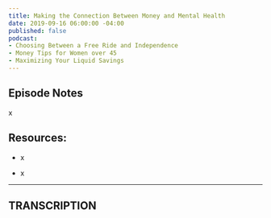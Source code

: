 ```yaml
---
title: Making the Connection Between Money and Mental Health
date: 2019-09-16 06:00:00 -04:00
published: false
podcast:
- Choosing Between a Free Ride and Independence
- Money Tips for Women over 45
- Maximizing Your Liquid Savings
---
```


## **Episode Notes**

x

## Resources:

* x

* x

---

## TRANSCRIPTION